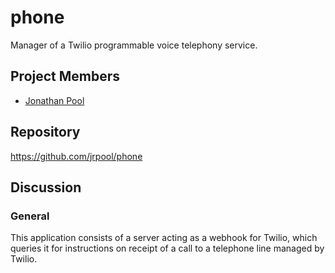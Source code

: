 # phone
Manager of a Twilio programmable voice telephony service.

## Project Members

- [Jonathan Pool](https://github.com/jrpool)

## Repository

https://github.com/jrpool/phone

## Discussion

### General

This application consists of a server acting as a webhook for Twilio, which queries it for instructions on receipt of a call to a telephone line managed by Twilio.
